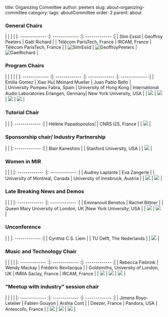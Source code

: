 title: Organizing Committee
author: peeters
slug: about-organizing-committee
category:
tags: aboutCommittee
order: 2
parent: about

### General Chairs

|  |   |   |
|: -------------   :|: ------------- :|: ------------- :|
| Slim Essid | Geoffroy Peeters | Gaël Richard |
| Télécom ParisTech, France | IRCAM, France | Télécom ParisTech, France |
| ![SlimEsiid]({filename}/images/slimessid_200.png) | ![GeoffroyPeeters]({filename}/images/geoffroypeeters_200.png) | ![GaelRichard]({filename}/images/gaelrichard_200.png) |


### Program Chairs

|  |   |   | |
|: -------------   :|: ------------- :|: ------------- :|: ------------- :|
| Emilia Gomez | Xiao Hu| Meinard Mueller | Juan Pablo Bello |  
| University Pompeu Fabra, Spain | University of Hong Kong | International Audio Laboratories Erlangen, Germany| New York University, USA |
| ![]({filename}/images/unknown_200.png) | ![]({filename}/images/unknown_200.png) | ![]({filename}/images/unknown_200.png) | ![]({filename}/images/unknown_200.png) |

### Tutorial Chair

|  |
|: -------------   :|
| Hélène Papadopoulos|
| CNRS I2S, France |
| ![]({filename}/images/unknown_200.png) |

### Sponsorship chair/ Industry Partnership

|  |
|: -------------   :|
| Blair Kaneshiro |
| Stanford University, USA |
| ![]({filename}/images/unknown_200.png) |

### Women in MIR

|  | |
|: -------------   :|: -------------   :|
| Audrey Laplante | Eva Zangerle |
| University of Montreal, Canada |  University of Innsbruck, Austria |
| ![]({filename}/images/unknown_200.png) | ![]({filename}/images/unknown_200.png) |


### Late Breaking News and Demos 

|  | |
|: -------------   :|: -------------   :|
| Emmanouil Benetos | Rachel Bittner |
| Queen Mary University of London, UK |New York University, USA |
| ![]({filename}/images/benetos_200.jpg) | ![]({filename}/images/unknown_200.png) |

### Unconference

|  |
|: -------------   :|
| Cynthia C.S. Liem |
| TU Delft, The Nederlands |
| ![]({filename}/images/unknown_200.png) |

### Music and Technology Chair

|  |  |  |
|: -------------   :|: -------------   :|: -------------   :|
| Rebecca Fiebrink | Wendy Mackay |  Frédéric Bevilacqua |
| Goldsmiths, University of London, UK | INRIA Saclay, France | IRCAM, France |
| ![]({filename}/images/unknown_200.png) | ![]({filename}/images/unknown_200.png) | ![]({filename}/images/unknown_200.png) |

### "Meetup with industry" session chair

|  |  |  |
|: -------------   :|: -------------   :|: -------------   :|
| Jimena Royo-Letelier | Fabien Gouyon | Arshia Cont |
| Deezer, France | Pandora, USA | Antescofo, France |
| ![]({filename}/images/unknown_200.png) | ![]({filename}/images/unknown_200.png) | ![]({filename}/images/unknown_200.png) |
